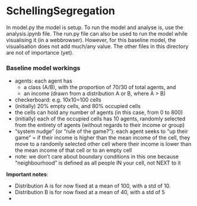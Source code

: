 # SchellingSegregation

In model.py the model is setup. To run the model and analyse is, use the analysis.ipynb file. The run.py file can also be used to run the model while visualising it (in a webbrowser). However, for this baseline model, the visualisation does not add much/any value. The other files in this directory are not of importance (yet). 

### Baseline model workings ###

* agents: each agent has 
    * a class (A/B), with the proportion of 70/30 of total agents, and 
    * an income (drawn from a distribution A or B, where A > B)
* checkerboard: e.g. 10x10=100 cells 
* (initially) 20% empty cells, and 80% occupied cells
* the cells can hold any number of agents (in this case, from 0 to 800)
* (initially) each of the occupied cells has 10 agents, randomly selected from the entirety of agents (without regards to their income or group)
* “system nudge” (or “rule of the game?”): each agent seeks to “up their game” = if their income is higher than the mean income of the cell, they move to a randomly selected other cell where their income is lower than the mean income of that cell or to an empty cell
* note: we don’t care about boundary conditions in this one because “neighbourhood” is defined as all people IN your cell, not NEXT to it 

**Important notes**:

- Distribution A is for now fixed at a mean of 100, with a std of 10.
- Distribution B is for now fixed at a mean of 40, with a std of 5
- 

